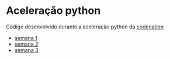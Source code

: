 # Aceleração python

Código desenvolvido durante a aceleração python da [codenation](https://www.codenation.dev/)

* [semana 1](python-5/)
* [semana 2](python-6/)
* [semana 3](python-7/)
